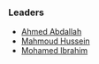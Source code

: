 ### Leaders
* [Ahmed Abdallah](mailto:ahmed.abdallah@owasp.org)
* [Mahmoud Hussein](mailto:mahmoud.ike@gmail.com)
* [Mohamed Ibrahim](mailto:hema2003mi@gmail.com)
